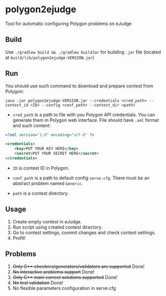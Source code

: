 # polygon2ejudge

Tool for automatic configuring Polygon problems on eJudge

## Build

Use `./gradlew build && ./gradlew buildJar` for building `.jar` file (located at `build/lib/polygon2ejudge-VERSION.jar`)

## Run

You should use such command to download and prepare contest from Polygon:

`java -jar polygon2ejudge-VERSION.jar --credentials <cred_path> --contest_id <ID> --config <conf_path> --contest_dir <path>`

* `cred_path` is a path to file with you Polygon API credentials. You can generate them in Polygon web interface. File should have `.xml` format and such content:

```xml
<?xml version="1.0" encoding="utf-8" ?>

<credentials>
	<key>PUT YOUR KEY HERE</key>
	<secret>PUT YOUR SECRET HERE</secret>
</credentials>
```

* `ID` is contest ID in Polygon.

* `conf_path` is a path to default config `serve.cfg`. There must be an abstract problem named `Generic`.

* `path` is a contest directory.

## Usage

1. Create empty contest in eJudge.
2. Run script using created contest directory.
3. Go to contest settings, commit changes and check contest settings.
4. Profit!

## Problems

1. ~~Only C++ checkers/generators/validators are supported~~ Done!
2. ~~No interactive problems support~~ Done!
3. ~~Only C++ main correct solutions supported~~ Done!
4. ~~No test validation~~ Done!
5. No flexible parameters configuration in serve.cfg
